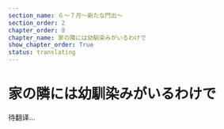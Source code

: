 ```yaml
---
section_name: ６～７月～新たな門出～
section_order: 2
chapter_order: 8
chapter_name: 家の隣には幼馴染みがいるわけで
show_chapter_order: True
status: translating
---
```


# 家の隣には幼馴染みがいるわけで
待翻译...
